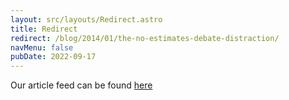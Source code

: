 ```yaml
---
layout: src/layouts/Redirect.astro
title: Redirect
redirect: /blog/2014/01/the-no-estimates-debate-distraction/
navMenu: false
pubDate: 2022-09-17
---
```

<div>
Our article feed can be found <a href="/blog/2014/01/the-no-estimates-debate-distraction/">here</a>
</div>
